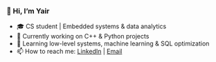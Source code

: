 
### 👋 Hi, I’m Yair
- 🎓 CS student | Embedded systems & data analytics
- 🔭 Currently working on C++ & Python projects
- 🌱 Learning low-level systems, machine learning & SQL optimization
- 📫 How to reach me:   [LinkedIn](https://www.linkedin.com/in/yair-elitzur-401199244/)   |   [Email](yair.elitzur208@gmail.com)

